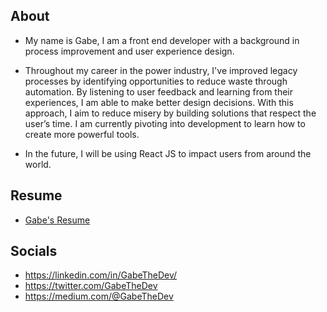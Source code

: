 About
-------------------------------
- My name is Gabe, I am a front end developer with a background in process improvement and user experience design. 

- Throughout my career in the power industry, I've improved legacy processes by identifying opportunities to reduce waste through automation. By listening to user feedback and learning from their experiences, I am able to make better design decisions. With this approach, I aim to reduce misery by building solutions that respect the user’s time. I am currently pivoting into development to learn how to create more powerful tools.

- In the future, I will be using React JS to impact users from around the world.

Resume
-------------------------------
- [Gabe's Resume](https://github.com/gabrielwright1/gabrielwright1/files/8364428/Gabe_CV.34.pdf)


Socials
-------------------------------
- https://linkedin.com/in/GabeTheDev/
- https://twitter.com/GabeTheDev
- https://medium.com/@GabeTheDev

<!---
gabrielwright1/gabrielwright1 is a ✨ special ✨ repository because its `README.md` (this file) appears on your GitHub profile.
You can click the Preview link to take a look at your changes.
--->
